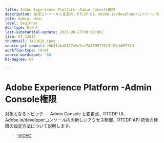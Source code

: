```yaml
---
title: Adobe Experience Platform -Admin Console権限
description: 管理コンソールと変更点、RTCDP UI、Adobe.io/developerコンソール内の新しいアクセス制御、および RTCDP API 統合の権限の設定方法。
role: Admin, User
level: Beginner
doc-type: Event
last-substantial-update: 2023-08-17T00:00:00Z
jira: KT-13815
thumbnail: 3422626.jpeg
source-git-commit: e6b314b48137e9d3ee7d389977843f10cb6927f3
workflow-type: tm+mt
source-wordcount: '66'
ht-degree: 0%

---
```


# Adobe Experience Platform -Admin Console権限

対象となるトピック — Admin Console と変更点、RTCDP UI、Adobe.io/developerコンソール内の新しいアクセス制御、RTCDP API 統合の権限の設定方法について説明します。

>[!VIDEO](https://video.tv.adobe.com/v/3422626/?learn=on)
